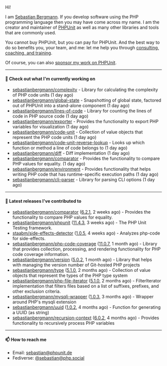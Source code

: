 Hi!

I am [Sebastian Bergmann](https://sebastian-bergmann.de/index.html?ref=github).
If you develop software using the PHP programming language then you may have come across my name.
I am the creator and maintainer of [PHPUnit](https://phpunit.de/index.html?ref=github) as well as many other libraries and tools that are commonly used.

You cannot buy PHPUnit, but you can pay for PHPUnit.
And the best way to do so benefits you, your team, and me: let me help you through [consulting, coaching, and training](https://thephp.cc/welcome?ref=github).

Of course, you can also [sponsor my work on PHPUnit](https://phpunit.de/sponsors.html?ref=github).

---

#### 👷 Check out what I'm currently working on

- [sebastianbergmann/complexity](https://github.com/sebastianbergmann/complexity) - Library for calculating the complexity of PHP code units (1 day ago)
- [sebastianbergmann/global-state](https://github.com/sebastianbergmann/global-state) - Snapshotting of global state, factored out of PHPUnit into a stand-alone component (1 day ago)
- [sebastianbergmann/lines-of-code](https://github.com/sebastianbergmann/lines-of-code) - Library for counting the lines of code in PHP source code (1 day ago)
- [sebastianbergmann/exporter](https://github.com/sebastianbergmann/exporter) - Provides the functionality to export PHP variables for visualization (1 day ago)
- [sebastianbergmann/code-unit](https://github.com/sebastianbergmann/code-unit) - Collection of value objects that represent the PHP code units (1 day ago)
- [sebastianbergmann/code-unit-reverse-lookup](https://github.com/sebastianbergmann/code-unit-reverse-lookup) - Looks up which function or method a line of code belongs to (1 day ago)
- [sebastianbergmann/diff](https://github.com/sebastianbergmann/diff) - Diff implementation (1 day ago)
- [sebastianbergmann/comparator](https://github.com/sebastianbergmann/comparator) - Provides the functionality to compare PHP values for equality. (1 day ago)
- [sebastianbergmann/environment](https://github.com/sebastianbergmann/environment) - Provides functionality that helps writing PHP code that has runtime-specific execution paths (1 day ago)
- [sebastianbergmann/cli-parser](https://github.com/sebastianbergmann/cli-parser) - Library for parsing CLI options (1 day ago)

---

#### 🔭 Latest releases I've contributed to

- [sebastianbergmann/comparator](https://github.com/sebastianbergmann/comparator) ([6.2.1](https://github.com/sebastianbergmann/comparator/releases/tag/6.2.1), 2 weeks ago) - Provides the functionality to compare PHP values for equality.
- [sebastianbergmann/phpunit](https://github.com/sebastianbergmann/phpunit) ([11.4.3](https://github.com/sebastianbergmann/phpunit/releases/tag/11.4.3), 3 weeks ago) - The PHP Unit Testing framework.
- [staabm/side-effects-detector](https://github.com/staabm/side-effects-detector) ([1.0.5](https://github.com/staabm/side-effects-detector/releases/tag/1.0.5), 4 weeks ago) - Analyzes php-code for side-effects.
- [sebastianbergmann/php-code-coverage](https://github.com/sebastianbergmann/php-code-coverage) ([11.0.7](https://github.com/sebastianbergmann/php-code-coverage/releases/tag/11.0.7), 1 month ago) - Library that provides collection, processing, and rendering functionality for PHP code coverage information.
- [sebastianbergmann/version](https://github.com/sebastianbergmann/version) ([5.0.2](https://github.com/sebastianbergmann/version/releases/tag/5.0.2), 1 month ago) - Library that helps with managing the version number of Git-hosted PHP projects
- [sebastianbergmann/type](https://github.com/sebastianbergmann/type) ([5.1.0](https://github.com/sebastianbergmann/type/releases/tag/5.1.0), 2 months ago) - Collection of value objects that represent the types of the PHP type system
- [sebastianbergmann/php-file-iterator](https://github.com/sebastianbergmann/php-file-iterator) ([5.1.0](https://github.com/sebastianbergmann/php-file-iterator/releases/tag/5.1.0), 2 months ago) - FilterIterator implementation that filters files based on a list of suffixes, prefixes, and other exclusion criteria.
- [sebastianbergmann/mysqli-wrapper](https://github.com/sebastianbergmann/mysqli-wrapper) ([1.0.3](https://github.com/sebastianbergmann/mysqli-wrapper/releases/tag/1.0.3), 3 months ago) - Wrapper around PHP&#39;s mysqli extension
- [sebastianbergmann/uuid](https://github.com/sebastianbergmann/uuid) ([1.0.2](https://github.com/sebastianbergmann/uuid/releases/tag/1.0.2), 4 months ago) - Function for generating a UUID (as string)
- [sebastianbergmann/recursion-context](https://github.com/sebastianbergmann/recursion-context) ([6.0.2](https://github.com/sebastianbergmann/recursion-context/releases/tag/6.0.2), 4 months ago) - Provides functionality to recursively process PHP variables

---

#### 📫 How to reach me

- Email: [sebastian@phpunit.de](mailto://sebastian@phpunit.de)
- Fediverse: [@sebastian@php.social](https://phpc.social/@sebastian)
